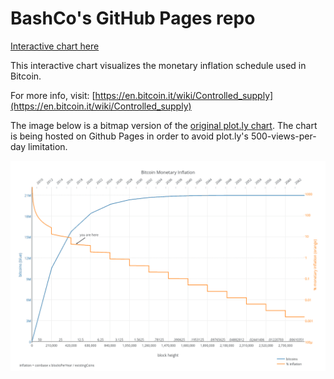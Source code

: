 BashCo's GitHub Pages repo
========

[Interactive chart here](http://bashco.github.io/Bitcoin_Monetary_Inflation/)

This interactive chart visualizes the monetary inflation schedule used in Bitcoin. 

For more info, visit: [https://en.bitcoin.it/wiki/Controlled_supply](https://en.bitcoin.it/wiki/Controlled_supply)

The image below is a bitmap version of the [original plot.ly chart](https://plot.ly/~BashCo/5.embed?share_key=ljQVkaTiHXjX2W41UiqzCn). The chart is being hosted on Github Pages in order to avoid plot.ly's 500-views-per-day limitation.

![chart embed](/Bitcoin_Monetary_Inflation/images/Bitcoin_Monetary_Inflation.png?raw=true "PNG fallback")
